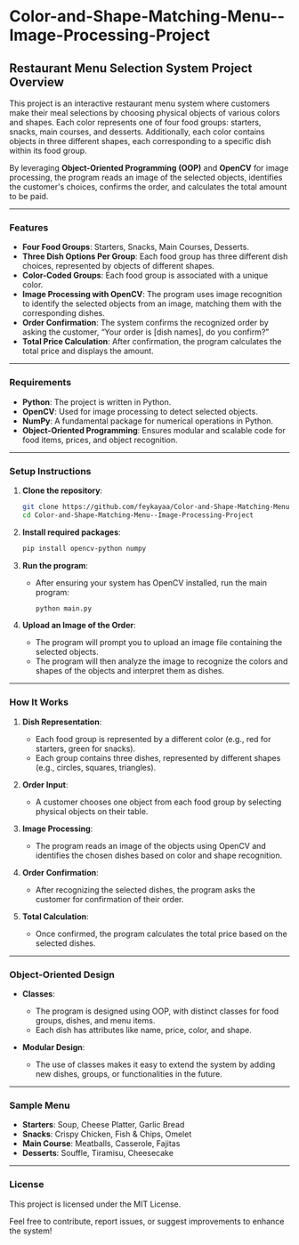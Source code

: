 # Color-and-Shape-Matching-Menu--Image-Processing-Project


## Restaurant Menu Selection System Project Overview

This project is an interactive restaurant menu system where customers make their meal selections by choosing physical objects of various colors and shapes. Each color represents one of four food groups: starters, snacks, main courses, and desserts. Additionally, each color contains objects in three different shapes, each corresponding to a specific dish within its food group.

By leveraging **Object-Oriented Programming (OOP)** and **OpenCV** for image processing, the program reads an image of the selected objects, identifies the customer's choices, confirms the order, and calculates the total amount to be paid.

---

### Features

- **Four Food Groups**: Starters, Snacks, Main Courses, Desserts.
- **Three Dish Options Per Group**: Each food group has three different dish choices, represented by objects of different shapes.
- **Color-Coded Groups**: Each food group is associated with a unique color.
- **Image Processing with OpenCV**: The program uses image recognition to identify the selected objects from an image, matching them with the corresponding dishes.
- **Order Confirmation**: The system confirms the recognized order by asking the customer, “Your order is [dish names], do you confirm?”
- **Total Price Calculation**: After confirmation, the program calculates the total price and displays the amount.

---

### Requirements

- **Python**: The project is written in Python.
- **OpenCV**: Used for image processing to detect selected objects.
- **NumPy**: A fundamental package for numerical operations in Python.
- **Object-Oriented Programming**: Ensures modular and scalable code for food items, prices, and object recognition.

---

### Setup Instructions

1. **Clone the repository**:
   ```bash
   git clone https://github.com/feykayaa/Color-and-Shape-Matching-Menu--Image-Processing-Project.git
   cd Color-and-Shape-Matching-Menu--Image-Processing-Project
   ```

2. **Install required packages**:
   ```bash
   pip install opencv-python numpy
   ```

3. **Run the program**:
   - After ensuring your system has OpenCV installed, run the main program:
     ```bash
     python main.py
     ```

4. **Upload an Image of the Order**:
   - The program will prompt you to upload an image file containing the selected objects.
   - The program will then analyze the image to recognize the colors and shapes of the objects and interpret them as dishes.

---

### How It Works

1. **Dish Representation**:
   - Each food group is represented by a different color (e.g., red for starters, green for snacks).
   - Each group contains three dishes, represented by different shapes (e.g., circles, squares, triangles).

2. **Order Input**:
   - A customer chooses one object from each food group by selecting physical objects on their table.

3. **Image Processing**:
   - The program reads an image of the objects using OpenCV and identifies the chosen dishes based on color and shape recognition.

4. **Order Confirmation**:
   - After recognizing the selected dishes, the program asks the customer for confirmation of their order.

5. **Total Calculation**:
   - Once confirmed, the program calculates the total price based on the selected dishes.

---

### Object-Oriented Design

- **Classes**:
  - The program is designed using OOP, with distinct classes for food groups, dishes, and menu items.
  - Each dish has attributes like name, price, color, and shape.

- **Modular Design**:
  - The use of classes makes it easy to extend the system by adding new dishes, groups, or functionalities in the future.

---

### Sample Menu

- **Starters**: Soup, Cheese Platter, Garlic Bread
- **Snacks**: Crispy Chicken, Fish & Chips, Omelet
- **Main Course**: Meatballs, Casserole, Fajitas
- **Desserts**: Souffle, Tiramisu, Cheesecake

---

### License

This project is licensed under the MIT License.

Feel free to contribute, report issues, or suggest improvements to enhance the system!
